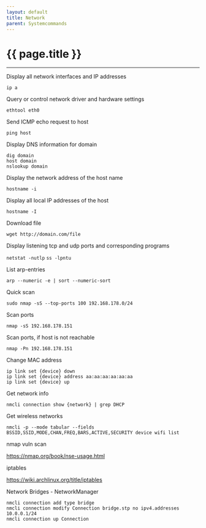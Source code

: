 ```yaml
---
layout: default
title: Network
parent: Systemcommands
---
```


# {{ page.title }}

______________________________________________________________________

Display all network interfaces and IP addresses

`ip a`

Query or control network driver and hardware settings

`ethtool eth0`

Send ICMP echo request to host

`ping host`

Display DNS information for domain

```
dig domain
host domain
nslookup domain
```

Display the network address of the host name

`hostname -i`

Display all local IP addresses of the host

`hostname -I`

Download file

`wget http://domain.com/file`

Display listening tcp and udp ports and corresponding programs

`netstat -nutlp`
`ss -lpntu`

List arp-entries

`arp --numeric -e | sort --numeric-sort`

Quick scan

`sudo nmap -sS --top-ports 100 192.168.178.0/24`

Scan ports

`nmap -sS 192.168.178.151`

Scan ports, if host is not reachable

`nmap -Pn 192.168.178.151`

Change MAC address

```
ip link set {device} down
ip link set {device} address aa:aa:aa:aa:aa:aa
ip link set {device} up
```

Get network info

`nmcli connection show {network} | grep DHCP`

Get wireless networks

```
nmcli -p --mode tabular --fields BSSID,SSID,MODE,CHAN,FREQ,BARS,ACTIVE,SECURITY device wifi list
```

nmap vuln scan

<https://nmap.org/book/nse-usage.html>

iptables

<https://wiki.archlinux.org/title/iptables>

Network Bridges - NetworkManager

```
nmcli connection add type bridge
nmcli connection modify Connection bridge.stp no ipv4.addresses 10.0.0.1/24
nmcli connection up Connection
```
